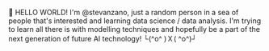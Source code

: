 👋 HELLO WORLD! I'm @stevanzano, just a random person in a sea of people that's interested and learning data science / data analysis. I'm trying to learn all there is with modelling techniques and hopefully be a part of the next generation of future AI technology! └(^o^ )Ｘ( ^o^)┘

<!---
stevanzano/stevanzano is a ✨ special ✨ repository because its `README.md` (this file) appears on your GitHub profile.
You can click the Preview link to take a look at your changes.
--->
